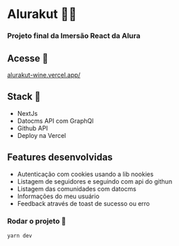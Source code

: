 # Alurakut 👨‍💻

### Projeto final da Imersão React da Alura

## Acesse 🚀
[alurakut-wine.vercel.app/](alurakut-wine.vercel.app/)

## Stack 🧶
- NextJs
- Datocms API com GraphQl
- Github API
- Deploy na Vercel

## Features desenvolvidas
- Autenticação com cookies usando a lib nookies
- Listagem de seguidores e seguindo com api do githun
- Listagem das comunidades com datocms
- Informações do meu usuário
- Feedback através de toast de sucesso ou erro


### Rodar o projeto 🧾

```bash
yarn dev
```